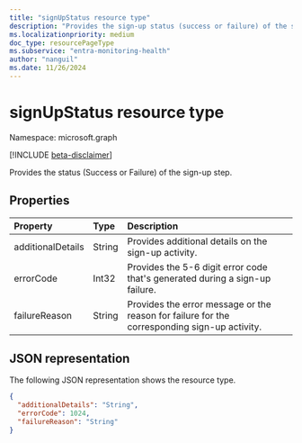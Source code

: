 ```yaml
---
title: "signUpStatus resource type"
description: "Provides the sign-up status (success or failure) of the sign-up step."
ms.localizationpriority: medium
doc_type: resourcePageType
ms.subservice: "entra-monitoring-health"
author: "nanguil"
ms.date: 11/26/2024 
---
```


# signUpStatus resource type

Namespace: microsoft.graph

[!INCLUDE [beta-disclaimer](../../includes/beta-disclaimer.md)]

Provides the status (Success or Failure) of the sign-up step.



## Properties
| Property	   | Type	|Description|
|:---------------|:--------|:----------|
|additionalDetails|String|Provides additional details on the sign-up activity.|
|errorCode|Int32|Provides the 5-6 digit error code that's generated during a sign-up failure.|
|failureReason|String|Provides the error message or the reason for failure for the corresponding sign-up activity.|


## JSON representation

The following JSON representation shows the resource type.

<!-- {
  "blockType": "resource",
  "optionalProperties": [

  ],
  "@odata.type": "microsoft.graph.signUpStatus"
}-->

```json
{
  "additionalDetails": "String",
  "errorCode": 1024,
  "failureReason": "String"
}

```

